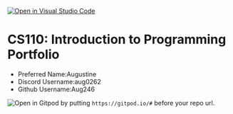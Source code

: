 [![Open in Visual Studio Code](https://classroom.github.com/assets/open-in-vscode-718a45dd9cf7e7f842a935f5ebbe5719a5e09af4491e668f4dbf3b35d5cca122.svg)](https://classroom.github.com/online_ide?assignment_repo_id=11646208&assignment_repo_type=AssignmentRepo)
# CS110: Introduction to Programming Portfolio

- Preferred Name:Augustine 
- Discord Username:aug0262
- Github Username:Aug246

![Open in Gitpod](https://gitpod.io/button/open-in-gitpod.svg) by putting `https://gitpod.io/#` before your repo url.
